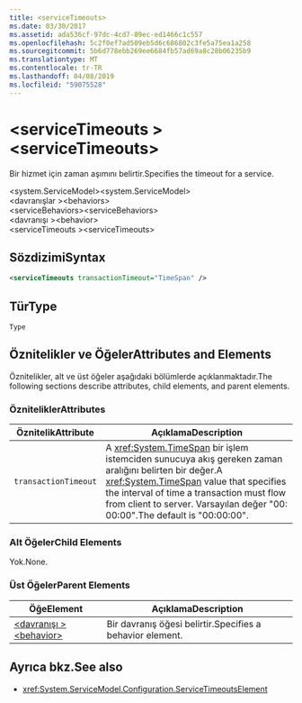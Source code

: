 ```yaml
---
title: <serviceTimeouts>
ms.date: 03/30/2017
ms.assetid: ada536cf-97dc-4cd7-89ec-ed1466c1c557
ms.openlocfilehash: 5c2f0ef7ad509eb5d6c686802c3fe5a75ea1a258
ms.sourcegitcommit: 5b6d778ebb269ee6684fb57ad69a8c28b06235b9
ms.translationtype: MT
ms.contentlocale: tr-TR
ms.lasthandoff: 04/08/2019
ms.locfileid: "59075528"
---
```

# <a name="servicetimeouts"></a><span data-ttu-id="eb4cb-101">\<serviceTimeouts ></span><span class="sxs-lookup"><span data-stu-id="eb4cb-101">\<serviceTimeouts></span></span>
<span data-ttu-id="eb4cb-102">Bir hizmet için zaman aşımını belirtir.</span><span class="sxs-lookup"><span data-stu-id="eb4cb-102">Specifies the timeout for a service.</span></span>  
  
 <span data-ttu-id="eb4cb-103">\<system.ServiceModel></span><span class="sxs-lookup"><span data-stu-id="eb4cb-103">\<system.ServiceModel></span></span>  
<span data-ttu-id="eb4cb-104">\<davranışlar ></span><span class="sxs-lookup"><span data-stu-id="eb4cb-104">\<behaviors></span></span>  
<span data-ttu-id="eb4cb-105">\<serviceBehaviors></span><span class="sxs-lookup"><span data-stu-id="eb4cb-105">\<serviceBehaviors></span></span>  
<span data-ttu-id="eb4cb-106">\<davranışı ></span><span class="sxs-lookup"><span data-stu-id="eb4cb-106">\<behavior></span></span>  
<span data-ttu-id="eb4cb-107">\<serviceTimeouts ></span><span class="sxs-lookup"><span data-stu-id="eb4cb-107">\<serviceTimeouts></span></span>  
  
## <a name="syntax"></a><span data-ttu-id="eb4cb-108">Sözdizimi</span><span class="sxs-lookup"><span data-stu-id="eb4cb-108">Syntax</span></span>  
  
```xml  
<serviceTimeouts transactionTimeout="TimeSpan" />
```  
  
## <a name="type"></a><span data-ttu-id="eb4cb-109">Tür</span><span class="sxs-lookup"><span data-stu-id="eb4cb-109">Type</span></span>  
 `Type`  
  
## <a name="attributes-and-elements"></a><span data-ttu-id="eb4cb-110">Öznitelikler ve Öğeler</span><span class="sxs-lookup"><span data-stu-id="eb4cb-110">Attributes and Elements</span></span>  
 <span data-ttu-id="eb4cb-111">Öznitelikler, alt ve üst öğeler aşağıdaki bölümlerde açıklanmaktadır.</span><span class="sxs-lookup"><span data-stu-id="eb4cb-111">The following sections describe attributes, child elements, and parent elements.</span></span>  
  
### <a name="attributes"></a><span data-ttu-id="eb4cb-112">Öznitelikler</span><span class="sxs-lookup"><span data-stu-id="eb4cb-112">Attributes</span></span>  
  
|<span data-ttu-id="eb4cb-113">Öznitelik</span><span class="sxs-lookup"><span data-stu-id="eb4cb-113">Attribute</span></span>|<span data-ttu-id="eb4cb-114">Açıklama</span><span class="sxs-lookup"><span data-stu-id="eb4cb-114">Description</span></span>|  
|---------------|-----------------|  
|`transactionTimeout`|<span data-ttu-id="eb4cb-115">A <xref:System.TimeSpan> bir işlem istemciden sunucuya akış gereken zaman aralığını belirten bir değer.</span><span class="sxs-lookup"><span data-stu-id="eb4cb-115">A <xref:System.TimeSpan> value that specifies the interval of time a transaction must flow from client to server.</span></span> <span data-ttu-id="eb4cb-116">Varsayılan değer "00: 00:00".</span><span class="sxs-lookup"><span data-stu-id="eb4cb-116">The default is "00:00:00".</span></span>|  
  
### <a name="child-elements"></a><span data-ttu-id="eb4cb-117">Alt Öğeler</span><span class="sxs-lookup"><span data-stu-id="eb4cb-117">Child Elements</span></span>  
 <span data-ttu-id="eb4cb-118">Yok.</span><span class="sxs-lookup"><span data-stu-id="eb4cb-118">None.</span></span>  
  
### <a name="parent-elements"></a><span data-ttu-id="eb4cb-119">Üst Öğeler</span><span class="sxs-lookup"><span data-stu-id="eb4cb-119">Parent Elements</span></span>  
  
|<span data-ttu-id="eb4cb-120">Öğe</span><span class="sxs-lookup"><span data-stu-id="eb4cb-120">Element</span></span>|<span data-ttu-id="eb4cb-121">Açıklama</span><span class="sxs-lookup"><span data-stu-id="eb4cb-121">Description</span></span>|  
|-------------|-----------------|  
|[<span data-ttu-id="eb4cb-122">\<davranışı ></span><span class="sxs-lookup"><span data-stu-id="eb4cb-122">\<behavior></span></span>](../../../../../docs/framework/configure-apps/file-schema/wcf/behavior-of-endpointbehaviors.md)|<span data-ttu-id="eb4cb-123">Bir davranış öğesi belirtir.</span><span class="sxs-lookup"><span data-stu-id="eb4cb-123">Specifies a behavior element.</span></span>|  
  
## <a name="see-also"></a><span data-ttu-id="eb4cb-124">Ayrıca bkz.</span><span class="sxs-lookup"><span data-stu-id="eb4cb-124">See also</span></span>

- <xref:System.ServiceModel.Configuration.ServiceTimeoutsElement>
